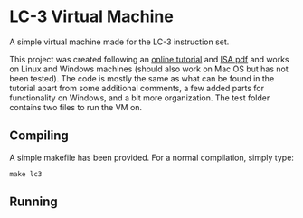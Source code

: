 # LC-3 Virtual Machine

A simple virtual machine made for the LC-3 instruction set.

This project was created following an [online tutorial](https://justinmeiners.github.io/lc3-vm/) and [ISA pdf](https://justinmeiners.github.io/lc3-vm/supplies/lc3-isa.pdf) and works on Linux and Windows machines (should also work on Mac OS but has not been tested). The code is mostly the same as what can be found in the tutorial apart from some additional comments, a few added parts for functionality on Windows, and a bit more organization. The test folder contains two files to run the VM on.

## Compiling 
A simple makefile has been provided. For a normal compilation, simply type: 
```
make lc3
```
## Running